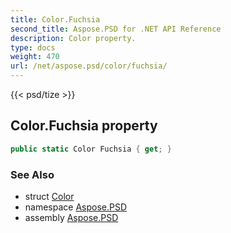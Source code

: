 ```yaml
---
title: Color.Fuchsia
second_title: Aspose.PSD for .NET API Reference
description: Color property. 
type: docs
weight: 470
url: /net/aspose.psd/color/fuchsia/
---
```

{{< psd/tize >}}
## Color.Fuchsia property

```csharp
public static Color Fuchsia { get; }
```

### See Also

* struct [Color](../)
* namespace [Aspose.PSD](../../color/)
* assembly [Aspose.PSD](../../../)



